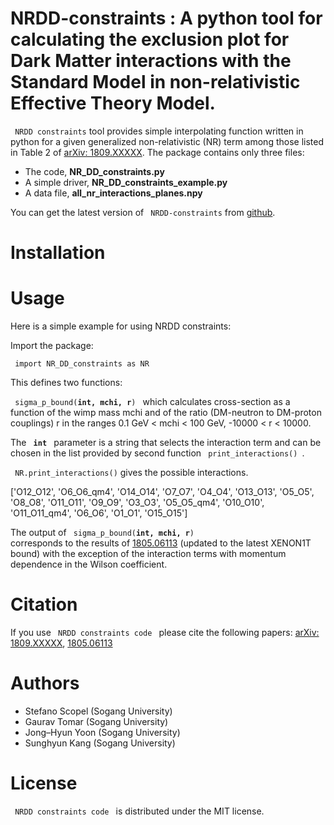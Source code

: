 # NRDD-constraints : A python tool for calculating the exclusion plot for Dark Matter interactions with the Standard Model in non-relativistic Effective Theory Model. 

<code> NRDD constraints</code> tool provides simple interpolating function written in python
for a given generalized non-relativistic (NR) term among those listed in Table 2 of [arXiv: 1809.XXXXX](https://arxiv.org/). The package contains only three files:

* The code, **NR_DD_constraints.py** 
* A simple driver, **NR_DD_constraints_example.py**
* A data file, **all_nr_interactions_planes.npy**

You can get the latest version of <code> NRDD-constraints</code> from [github](https://github.com/NRDD-constraints/NRDD).

# Installation

# Usage

Here is a simple example for using NRDD constraints:

Import the package:

<code> import NR_DD_constraints as NR </code>

This defines two functions:

<code> sigma_p_bound(**int, mchi, r**) </code> which calculates cross-section as a function of the wimp mass 
mchi and of the ratio (DM-neutron to DM-proton couplings) r in the ranges 0.1 GeV < mchi < 100 GeV, -10000 < r < 10000.

The <code> **int** </code> parameter is a string that selects the interaction term
and can be chosen in the list provided by second function <code> print_interactions() </code>.

<code> NR.print_interactions()</code> gives the possible interactions.

['O12_O12', 'O6_O6_qm4', 'O14_O14', 'O7_O7', 'O4_O4',
'O13_O13', 'O5_O5', 'O8_O8', 'O11_O11', 'O9_O9',
'O3_O3', 'O5_O5_qm4', 'O10_O10', 'O11_O11_qm4',
'O6_O6', 'O1_O1', 'O15_O15'] 

The output of <code> sigma_p_bound(**int, mchi, r**) </code> corresponds to the results of 
[1805.06113](https://arxiv.org/abs/1805.06113) (updated to
the latest XENON1T bound) with the exception of the interaction terms with momentum
dependence in the Wilson coefficient. 

# Citation

If you use <code> NRDD constraints code </code> please cite the following papers: [arXiv: 1809.XXXXX](https://arxiv.org/),
[1805.06113](https://arxiv.org/abs/1805.06113)

# Authors

* Stefano Scopel (Sogang University)
* Gaurav Tomar (Sogang University)
* Jong–Hyun Yoon (Sogang University)
* Sunghyun Kang (Sogang University)

# License

<code> NRDD constraints code </code> is distributed under the MIT license.
